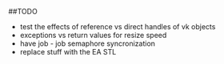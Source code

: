 ##TODO
+ test the effects of reference vs direct handles of vk objects
+ exceptions vs return values for resize speed
+ have job - job semaphore syncronization
+ replace stuff with the EA STL